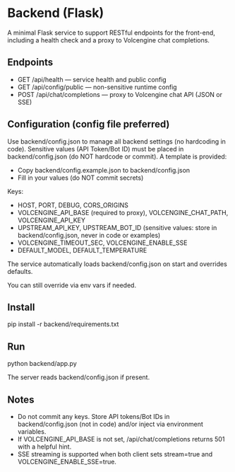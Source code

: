 # Backend (Flask)

A minimal Flask service to support RESTful endpoints for the front-end, including a health check and a proxy to Volcengine chat completions.

## Endpoints
- GET /api/health — service health and public config
- GET /api/config/public — non-sensitive runtime config
- POST /api/chat/completions — proxy to Volcengine chat API (JSON or SSE)

## Configuration (config file preferred)

Use backend/config.json to manage all backend settings (no hardcoding in code). Sensitive values (API Token/Bot ID) must be placed in backend/config.json (do NOT hardcode or commit). A template is provided:

- Copy backend/config.example.json to backend/config.json
- Fill in your values (do NOT commit secrets)

Keys:
- HOST, PORT, DEBUG, CORS_ORIGINS
- VOLCENGINE_API_BASE (required to proxy), VOLCENGINE_CHAT_PATH, VOLCENGINE_API_KEY
- UPSTREAM_API_KEY, UPSTREAM_BOT_ID (sensitive values: store in backend/config.json, never in code or examples)
- VOLCENGINE_TIMEOUT_SEC, VOLCENGINE_ENABLE_SSE
- DEFAULT_MODEL, DEFAULT_TEMPERATURE

The service automatically loads backend/config.json on start and overrides defaults.

You can still override via env vars if needed.

## Install
pip install -r backend/requirements.txt

## Run
python backend/app.py

The server reads backend/config.json if present.

## Notes
- Do not commit any keys. Store API tokens/Bot IDs in backend/config.json (not in code) and/or inject via environment variables.
- If VOLCENGINE_API_BASE is not set, /api/chat/completions returns 501 with a helpful hint.
- SSE streaming is supported when both client sets stream=true and VOLCENGINE_ENABLE_SSE=true.